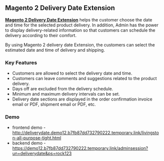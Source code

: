 <body>
	<main>
		<div class="content-wrapper">
			<div class="content-inner">
				<h2>Magento 2 Delivery Date Extension</h2>
				<p><strong><a href="https://www.mageants.com/delivery-date-for-magento-2.html">Magento 2 Delivery Date Extension</a></strong> helps the customer choose the date and time for the selected product delivery. In addition, Admin has the power to display delivery-related information so that customers can schedule the delivery according to their comfort.</p>
				<p>By using Magento 2 delivery date Extension, the customers can select the estimated date and time of delivery and shipping.</p>
				<div class="features-wrapper">
					<h3>Key Features</h3>
					<ul>
						<li>Customers are allowed to select the delivery date and time.</li>
						<li>Customers can leave comments and suggestions related to the product delivery.</li>
						<li>Days off are excluded from the delivery schedule.</li>
						<li>Minimum and maximum delivery intervals can be set.</li>
						<li>Delivery date sections are displayed in the order confirmation invoice email or PDF, shipment email or PDF, etc.</li>
					</ul>
				</div>
				<div class="more-features">
					<h3>Demo</h3>
					<ul>
						<li>frontend demo - <a href="http://deliverydate.demo12.b7fb87dd732790222.temporary.link/livingston-all-purpose-tight.html">http://deliverydate.demo12.b7fb87dd732790222.temporary.link/livingston-all-purpose-tight.html</a></li>
						<li>backend demo - <a href="https://demo12.b7fb87dd732790222.temporary.link/adminsession?un=deliverydate&ps=rock123">https://demo12.b7fb87dd732790222.temporary.link/adminsession?un=deliverydate&ps=rock123</a></li>
					</ul>
				</div>
			</div>
		</div>
	</main>
</body>
</html>

